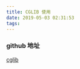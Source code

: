 ```yaml
---
title: CGLIB 使用
date: 2019-05-03 02:31:53
tags:
---
```


### github 地址

[cglib](https://github.com/cglib/cglib)

